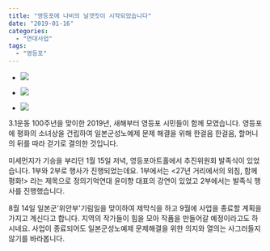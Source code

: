 ```yaml
---
title: "영등포에 나비의 날갯짓이 시작되었습니다"
date: "2019-01-16"
categories: 
  - "연대사업"
tags: 
  - "영등포"
---
```


- ![](https://r2.womenandwar.net/2019/01/photo_2019-01-16_10-11-29-1024x512.jpg)
    
- ![](https://r2.womenandwar.net/2019/01/photo_2019-01-16_10-11-30-1024x512.jpg)
    
- ![](https://r2.womenandwar.net/2019/01/50020073_2251509988213335_3579152988293300224_n.jpg)
    

3.1운동 100주년을 맞이한 2019년, 새해부터 영등포 시민들이 함께 모였습니다. 영등포에 평화의 소녀상을 건립하여 일본군성노예제 문제 해결을 위해 한걸음 한걸음, 할머니의 뒤를 따라 걷기로 결의한 것입니다.

미세먼지가 기승을 부리던 1월 15일 저녁, 영등포아트홀에서 추진위원회 발족식이 있었습니다. 1부와 2부로 행사가 진행되었는데요. 1부에서는 <27년 거리에서의 외침, 함께 평화!> 라는 제목으로 정의기억연대 윤미향 대표의 강연이 있었고 2부에서는 발족식 행사를 진행했습니다.

8월 14일 일본군'위안부'기림일을 맞이하여 제막식을 하고 9월에 사업을 종료할 계획을 가지고 계신다고 합니다. 지역의 작가들이 힘을 모아 작품을 만들어갈 예정이라고도 하시네요. 사업이 종료되어도 일본군성노예제 문제해결을 위한 의지와 열의는 사그러들지 않기를 바라봅니다.
